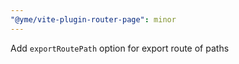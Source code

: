 ```yaml
---
"@yme/vite-plugin-router-page": minor
---
```


Add `exportRoutePath` option for export route of paths
